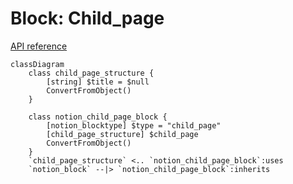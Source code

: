 # Block: Child_page

[API reference](https://developers.notion.com/reference/block#child-page)

```mermaid
classDiagram
    class child_page_structure {
        [string] $title = $null
        ConvertFromObject()
    }

    class notion_child_page_block {
        [notion_blocktype] $type = "child_page"
        [child_page_structure] $child_page
        ConvertFromObject()
    }
    `child_page_structure` <.. `notion_child_page_block`:uses
    `notion_block` --|> `notion_child_page_block`:inherits
```
